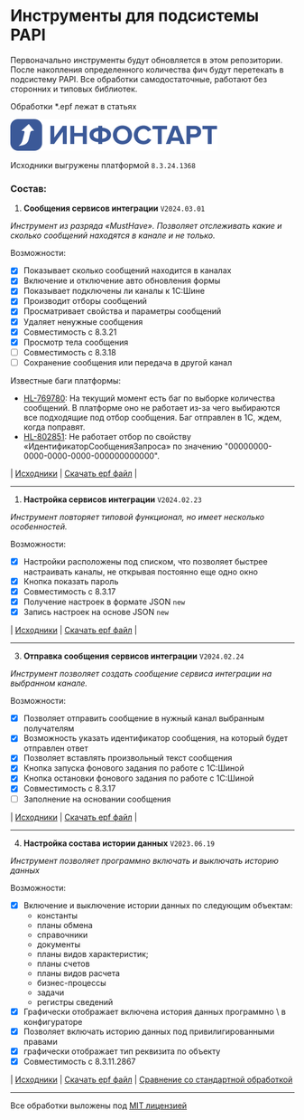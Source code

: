 # Инструменты для подсиcтемы PAPI

Первоначально инструменты будут обновляется в этом репозитории. После накопления определенного количества фич будут перетекать в подсистему PAPI.
Все обработки самодостаточные, работают без сторонних и типовых библиотек.

Обработки \*.epf лежат в статьях

![Infostart](/assets/img/svg/infostartlogo.svg)

Исходники выгружены платформой `8.3.24.1368`

### Состав:

1. **Сообщения сервисов интеграции** `V2024.03.01`

_Инструмент из разряда «MustHave». Позволяет отслеживать какие и сколько сообщений находятся в канале и не только._

Возможности:

- [x] Показывает сколько сообщений находится в каналах
- [x] Включение и отключение авто обновления формы
- [x] Показывает подключены ли каналы к 1С:Шине
- [x] Производит отборы сообщений
- [x] Просматривает свойства и параметры сообщений
- [x] Удаляет ненужные сообщения
- [x] Совместимость с 8.3.21
- [x] Просмотр тела сообщения
- [ ] Совместимость с 8.3.18
- [ ] Сохранение сообщения или передача в другой канал

Известные баги платформы:

- [HL-769780](https://bugboard.v8.1c.ru/error/000150912): На текущий момент есть баг по выборке количества сообщений. В платформе оно не работает из-за чего выбираются все подходящие под отбор сообщения. Баг отправлен в 1С, ждем, когда поправят.
- [HL-802851](https://regevent.1c.ru/sbo/tp/c3d2f281-dc5c-11ee-8161-0050569f2415/info/): Не работает отбор по свойству «ИдентификаторСообщенияЗапроса» по значению "00000000-0000-0000-0000-000000000000".

| [Исходники](/src/IntegrationServicesMessages/) | [Скачать epf файл](https://infostart.ru/1c/tools/2050054/) |

---

1. **Настройка сервисов интеграции** `V2024.02.23`

_Инструмент повторяет типовой функционал, но имеет несколько особенностей._

Возможности:

- [x] Настройки расположены под списком, что позволяет быстрее настраивать каналы, не открывая постоянно еще одно окно
- [x] Кнопка показать пароль
- [x] Совместимость с 8.3.17
- [x] Получение настроек в формате JSON `new`
- [x] Запись настроек на основе JSON `new`

| [Исходники](/src/IntegrationServicesSettings/) | [Скачать epf файл](https://infostart.ru/1c/tools/2050054/) |

---

3. **Отправка сообщения сервисов интеграции** `V2024.02.24`

_Инструмент позволяет создать сообщение сервиса интеграции на выбранном канале._

Возможности:

- [x] Позволяет отправить сообщение в нужный канал выбранным получателям
- [x] Возможность указать идентификатор сообщения, на который будет отправлен ответ
- [x] Позволяет вставлять произвольный текст сообщения
- [x] Кнопка запуска фонового задания по работе с 1С:Шиной
- [x] Кнопка остановки фонового задания по работе с 1С:Шиной
- [x] Совместимость с 8.3.17
- [ ] Заполнение на основании сообщения

| [Исходники](/src/SendingMessageIntegrationServices/) | [Скачать epf файл](https://infostart.ru/1c/tools/2050054/) |

---

4. **Настройка состава истории данных** `V2023.06.19`

_Инструмент позволяет программно включать и выключать историю данных_

Возможности:

- [x] Включение и выключение истории данных по следующим объектам:
  - константы
  - планы обмена
  - справочники
  - документы
  - планы видов характеристик;
  - планы счетов
  - планы видов расчета
  - бизнес-процессы
  - задачи
  - регистры сведений
- [x] Графически отображает включена история данных программно \ в конфигураторе
- [x] Позволяет включать историю данных под привилигированными правами
- [x] графически отображает тип реквизита по объекту
- [x] Совместимость с 8.3.11.2867

| [Исходники](/src/DataHistorySettings/) | [Скачать epf файл](https://infostart.ru/1c/tools/1808124/) | [Сравнение со стандартной обработкой](https://infostart.ru/1c/tools/1882953/)

---

Все обработки выложены под [MIT лицензией](https://mit-license.org/)
